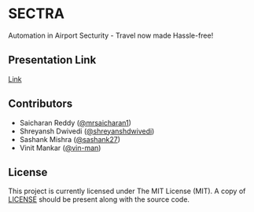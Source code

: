 # SECTRA
Automation in Airport Secturity - Travel now made Hassle-free!

## Presentation Link

[Link](https://docs.google.com/presentation/d/1uqGRzpd1UGhWaqkNdU-3mJi35DeLLX2GwuS3rYlQyp8/edit?usp=sharing)

## Contributors

* Saicharan Reddy ([@mrsaicharan1](https://github.com/mrsaicharan1))
* Shreyansh Dwivedi ([@shreyanshdwivedi](https://github.com/shreyanshdwivedi))
* Sashank Mishra ([@sashank27](https://github.com/sashank27))
* Vinit Mankar ([@vin-man](https://www.behance.net/vinman333))

## License

This project is currently licensed under The MIT License (MIT). A copy of [LICENSE](LICENSE) should be present along with the source code.
